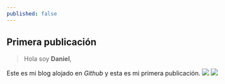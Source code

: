 ```yaml
---
published: false
---
```

## Primera publicación

> Hola soy **Daniel**,

Este es mi blog alojado en _Github_ y esta es mi primera publicación.
![]({{site.baseurl}}/)
![]({{site.baseurl}}/)